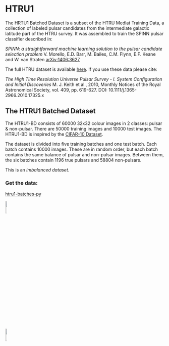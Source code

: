 # HTRU1

The HRTU1 Batched Dataset is a subset of the HTRU Medlat Training Data, a collection of labeled pulsar candidates from the intermediate galactic latitude part of the HTRU survey. It was assembled to train the SPINN pulsar classifier described in:

*SPINN: a straightforward machine learning solution to the pulsar candidate selection problem*
V. Morello, E.D. Barr, M. Bailes, C.M. Flynn, E.F. Keane and W. van Straten [arXiv:1406:3627](http://arxiv.org/abs/1406.3627)


The full HTRU dataset is available [here](https://archive.ics.uci.edu/ml/datasets/HTRU2#). If you use these data please cite:

*The High Time Resolution Universe Pulsar Survey - I. System Configuration and Initial Discoveries* 
M. J. Keith et al., 2010, Monthly Notices of the Royal Astronomical Society, vol. 409, pp. 619-627. DOI: 10.1111/j.1365-2966.2010.17325.x 

## The HTRU1 Batched Dataset

The HTRU1-BD consists of 60000 32x32 colour images in 2 classes: pulsar & non-pulsar. There are 50000 training images and 10000 test images. The HTRU1-BD is inspired by the [CIFAR-10 Dataset](http://www.cs.toronto.edu/~kriz/cifar.html).

The dataset is divided into five training batches and one test batch. Each batch contains 10000 images. These are in random order, but each batch contains the same balance of pulsar and non-pulsar images. Between them, the six batches contain 1196 true pulsars and 58804 non-pulsars. 

This is an *imbalanced dataset*.

### Get the data:

[htru1-batches-py](https://raw.githubusercontent.com/as595/HTRU1/master/htru1-batches-py.tar.gz) <p align="left"><img width=10% src="https://github.com/as595/NITheP/blob/master/media/Radiotelescope-dishanimated.gif"></p> <p align="left"><img width=10% src="https://github.com/as595/NITheP/blob/master/media/Radiotelescope-dishanimated.gif"></p>

